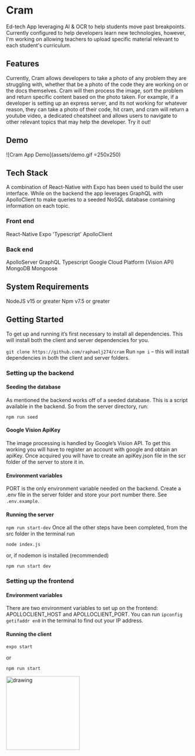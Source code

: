 # Cram

Ed-tech App leveraging AI & OCR to help students move past breakpoints. Currently configured to help developers learn new technologies, however, I'm working on allowing teachers to upload specific material relevant to each student's curriculum.

## **Features**

Currently, Cram allows developers to take a photo of any problem they are struggling with, whether that be a photo of the code they are working on or the docs themselves. Cram will then process the image, sort the problem and return specific content based on the photo taken. For example, if a developer is setting up an express server, and its not working for whatever reason, they can take a photo of their code, hit cram, and cram will return a youtube video, a dedicated cheatsheet and allows users to navigate to other relevant topics that may help the developer. Try it out!

## **Demo**

![Cram App Demo](assets/demo.gif =250x250)

## **Tech Stack**

A combination of React-Native with Expo has been used to build the user interface. While on the backend the app leverages GraphQL with ApolloClient to make queries to a seeded NoSQL database containing information on each topic.

### **Front end**

React-Native
Expo
'Typescript'
ApolloClient

### **Back end**

ApolloServer
GraphQL
Typescript
Google Cloud Platform (Vision API)
MongoDB
Mongoose

## **System Requirements**

NodeJS v15 or greater
Npm v7.5 or greater

## **Getting Started**

To get up and running it’s first necessary to install all dependencies. This will install both the client and server dependencies for you.

`git clone https://github.com/raphaelj274/cram`
Run `npm i` – this will install dependencies in both the client and server folders.

### **Setting up the backend**

#### **Seeding the database**

As mentioned the backend works off of a seeded database. This is a script available in the backend. So from the server directory, run:

`npm run seed`

#### **Google Vision ApiKey**

The image processing is handled by Google’s Vision API. To get this working you will have to register an account with google and obtain an apiKey. Once acquired you will have to create an apiKey.json file in the scr folder of the server to store it in.

#### **Environment variables**

PORT is the only environment variable needed on the backend. Create a .env file in the server folder and store your port number there. See `.env.example`.

#### **Running the server**

`npm run start-dev`
Once all the other steps have been completed, from the src folder in the terminal run

`node index.js`

or, if nodemon is installed (recommended)

`npm run start dev`

### **Setting up the frontend**

#### **Environment variables**

There are two environment variables to set up on the frontend: APOLLOCLIENT_HOST and APOLLOCLIENT_PORT.
You can run `ipconfig getifaddr en0` in the terminal to find out your IP address.

#### **Running the client**

`expo start`

or

`npm run start`

<img src="https://i.imgur.com/TC67WUb.png" alt="drawing" width="200"/>
